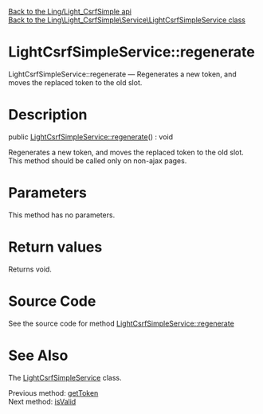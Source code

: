[Back to the Ling/Light_CsrfSimple api](https://github.com/lingtalfi/Light_CsrfSimple/blob/master/doc/api/Ling/Light_CsrfSimple.md)<br>
[Back to the Ling\Light_CsrfSimple\Service\LightCsrfSimpleService class](https://github.com/lingtalfi/Light_CsrfSimple/blob/master/doc/api/Ling/Light_CsrfSimple/Service/LightCsrfSimpleService.md)


LightCsrfSimpleService::regenerate
================



LightCsrfSimpleService::regenerate — Regenerates a new token, and moves the replaced token to the old slot.




Description
================


public [LightCsrfSimpleService::regenerate](https://github.com/lingtalfi/Light_CsrfSimple/blob/master/doc/api/Ling/Light_CsrfSimple/Service/LightCsrfSimpleService/regenerate.md)() : void




Regenerates a new token, and moves the replaced token to the old slot.
This method should be called only on non-ajax pages.




Parameters
================

This method has no parameters.


Return values
================

Returns void.








Source Code
===========
See the source code for method [LightCsrfSimpleService::regenerate](https://github.com/lingtalfi/Light_CsrfSimple/blob/master/Service/LightCsrfSimpleService.php#L80-L97)


See Also
================

The [LightCsrfSimpleService](https://github.com/lingtalfi/Light_CsrfSimple/blob/master/doc/api/Ling/Light_CsrfSimple/Service/LightCsrfSimpleService.md) class.

Previous method: [getToken](https://github.com/lingtalfi/Light_CsrfSimple/blob/master/doc/api/Ling/Light_CsrfSimple/Service/LightCsrfSimpleService/getToken.md)<br>Next method: [isValid](https://github.com/lingtalfi/Light_CsrfSimple/blob/master/doc/api/Ling/Light_CsrfSimple/Service/LightCsrfSimpleService/isValid.md)<br>

